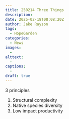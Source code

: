 ```yaml
---
title: 250214 Three Things
description: 
date: 2025-02-18T08:08:20Z
author: Jake Rayson 
tags: 
  - HopeGarden
categories: 
  - News
images:
  - 
alttext: 
  - 
captions: 
  - 
draft: true
---
```



3 principles

1. Structural complexity
2. Native species diversity
3. Low impact productivity

